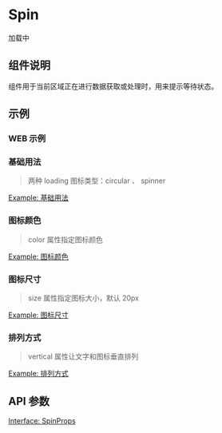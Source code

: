# Spin

加载中

## 组件说明

组件用于当前区域正在进行数据获取或处理时，用来提示等待状态。

## 示例

### WEB 示例

### 基础用法

> 两种 loading 图标类型：circular 、 spinner

[Example: 基础用法](./__examples__/web/base.tsx)

### 图标颜色

> color 属性指定图标颜色

[Example: 图标颜色](./__examples__/web/color.tsx)

### 图标尺寸

> size 属性指定图标大小，默认 20px

[Example: 图标尺寸](./__examples__/web/size.tsx)

### 排列方式

> vertical 属性让文字和图标垂直排列

[Example: 排列方式](./__examples__/web/vertical.tsx)

## API 参数

[Interface: SpinProps](./interface.ts)
